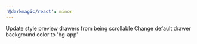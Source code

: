 ```yaml
---
'@darkmagic/react': minor
---
```


Update style preview drawers from being scrollable
Change default drawer background color to 'bg-app'
